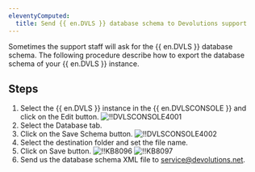 ```yaml
---
eleventyComputed:
  title: Send {{ en.DVLS }} database schema to Devolutions support
---
```

Sometimes the support staff will ask for the {{ en.DVLS }} database schema. The following procedure describe how to export the database schema of your {{ en.DVLS }} instance.

## Steps

1. Select the {{ en.DVLS }} instance in the {{ en.DVLSCONSOLE }} and click on the Edit button.
   ![!!DVLSCONSOLE4001](https://cdnweb.devolutions.net/docs/DVLSCONSOLE4001_2024_1.png)
1. Select the Database tab.
1. Click on the Save Schema button.
   ![!!DVLSCONSOLE4002](https://cdnweb.devolutions.net/docs/DVLSCONSOLE4003_2024_1.png)
1. Select the destination folder and set the file name.
1. Click on Save button.
   ![!!KB8096](https://cdnweb.devolutions.net/docs/DVLSCONSOLE4004_2024_1.png)
   ![!!KB8097](https://cdnweb.devolutions.net/docs/DVLSCONSOLE4005_2024_1.png)
1. Send us the database schema XML file to [service@devolutions.net](mailto:service@devolutions.net).
